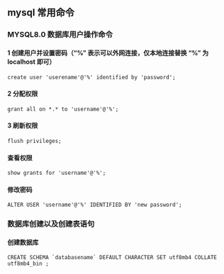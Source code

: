 ## mysql 常用命令


### MYSQL8.0 数据库用户操作命令

#### 1 创建用户并设置密码（“%” 表示可以外网连接，仅本地连接替换 “%” 为 localhost 即可）
```
create user 'userename'@'%' identified by 'password';
```
#### 2 分配权限
```
grant all on *.* to 'username'@'%';
```
#### 3 刷新权限
```
flush privileges;
```
#### 查看权限
```
show grants for 'username'@'%';
```

#### 修改密码
```
ALTER USER 'username'@'%' IDENTIFIED BY 'new password';

```



### 数据库创建以及创建表语句

#### 创建数据库
```
CREATE SCHEMA `databasename` DEFAULT CHARACTER SET utf8mb4 COLLATE utf8mb4_bin ;
```
